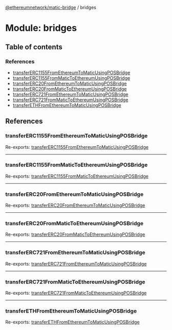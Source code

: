 [@ethereumnetwork/matic-bridge](../README.md) / bridges

# Module: bridges

## Table of contents

### References

- [transferERC1155FromEthereumToMaticUsingPOSBridge](bridges.md#transfererc1155fromethereumtomaticusingposbridge)
- [transferERC1155FromMaticToEthereumUsingPOSBridge](bridges.md#transfererc1155frommatictoethereumusingposbridge)
- [transferERC20FromEthereumToMaticUsingPOSBridge](bridges.md#transfererc20fromethereumtomaticusingposbridge)
- [transferERC20FromMaticToEthereumUsingPOSBridge](bridges.md#transfererc20frommatictoethereumusingposbridge)
- [transferERC721FromEthereumToMaticUsingPOSBridge](bridges.md#transfererc721fromethereumtomaticusingposbridge)
- [transferERC721FromMaticToEthereumUsingPOSBridge](bridges.md#transfererc721frommatictoethereumusingposbridge)
- [transferETHFromEthereumToMaticUsingPOSBridge](bridges.md#transferethfromethereumtomaticusingposbridge)

## References

### transferERC1155FromEthereumToMaticUsingPOSBridge

Re-exports: [transferERC1155FromEthereumToMaticUsingPOSBridge](bridges_transfer_ERC1155_from_ethereum_to_matic_using_pos_bridge.md#transfererc1155fromethereumtomaticusingposbridge)

___

### transferERC1155FromMaticToEthereumUsingPOSBridge

Re-exports: [transferERC1155FromMaticToEthereumUsingPOSBridge](bridges_transfer_ERC1155_from_matic_to_ethereum_using_pos_bridge.md#transfererc1155frommatictoethereumusingposbridge)

___

### transferERC20FromEthereumToMaticUsingPOSBridge

Re-exports: [transferERC20FromEthereumToMaticUsingPOSBridge](bridges_transfer_ERC20_from_ethereum_to_matic_using_pos_bridge.md#transfererc20fromethereumtomaticusingposbridge)

___

### transferERC20FromMaticToEthereumUsingPOSBridge

Re-exports: [transferERC20FromMaticToEthereumUsingPOSBridge](bridges_transfer_ERC20_from_matic_to_ethereum_using_pos_bridge.md#transfererc20frommatictoethereumusingposbridge)

___

### transferERC721FromEthereumToMaticUsingPOSBridge

Re-exports: [transferERC721FromEthereumToMaticUsingPOSBridge](bridges_transfer_ERC721_from_ethereum_to_matic_using_pos_bridge.md#transfererc721fromethereumtomaticusingposbridge)

___

### transferERC721FromMaticToEthereumUsingPOSBridge

Re-exports: [transferERC721FromMaticToEthereumUsingPOSBridge](bridges_transfer_ERC721_from_matic_to_ethereum_using_pos_bridge.md#transfererc721frommatictoethereumusingposbridge)

___

### transferETHFromEthereumToMaticUsingPOSBridge

Re-exports: [transferETHFromEthereumToMaticUsingPOSBridge](bridges_transfer_ETH_from_ethereum_to_matic_using_pos_bridge.md#transferethfromethereumtomaticusingposbridge)
